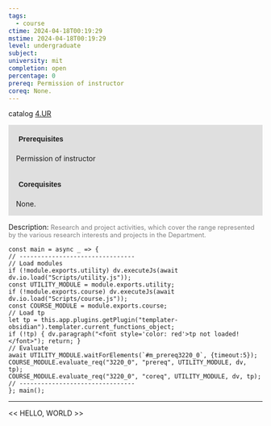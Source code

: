 ```yaml
---
tags:
  - course
ctime: 2024-04-18T00:19:29
mstime: 2024-04-18T00:19:29
level: undergraduate
subject: 
university: mit
completion: open
percentage: 0
prereq: Permission of instructor
coreq: None.
---
```


catalog [4.UR](http://student.mit.edu/catalog/m4g.html#4.UR)

<span style="display: block; padding: 15px; background-color: rgb(100, 100, 100, 0.2);"><font id="m_prereq3220_0" style="display: block; font-family: Arial, sans-serif; font-weight: bold; padding: 5px">Prerequisites</font><br><span id="prereq3220_0">Permission of instructor</span></span>
<span style="display: block; padding: 15px; background-color: rgb(100, 100, 100, 0.2);"><font id="m_coreq3220_0" style="display: block; font-family: Arial, sans-serif; font-weight: bold; padding: 5px">Corequisites</font><br><span id="coreq3220_0">None.</span></span>

<font style="">Description:</font>
<font style="color: grey; font-size: 0.8rem;">Research and project activities, which cover the range represented by the various research interests and projects in the Department.</font>

```dataviewjs
const main = async _ => {
// --------------------------------
// Load modules
if (!module.exports.utility) dv.executeJs(await dv.io.load("Scripts/utility.js"));
const UTILITY_MODULE = module.exports.utility;
if (!module.exports.course) dv.executeJs(await dv.io.load("Scripts/course.js"));
const COURSE_MODULE = module.exports.course;
// Load tp
let tp = this.app.plugins.getPlugin("templater-obsidian").templater.current_functions_object;
if (!tp) { dv.paragraph("<font style='color: red'>tp not loaded!</font>"); return; }
// Evaluate
await UTILITY_MODULE.waitForElements(`#m_prereq3220_0`, {timeout:5});
COURSE_MODULE.evaluate_req("3220_0", "prereq", UTILITY_MODULE, dv, tp);
COURSE_MODULE.evaluate_req("3220_0", "coreq", UTILITY_MODULE, dv, tp);
// --------------------------------
}; main();
```

---

<< HELLO, WORLD >>
